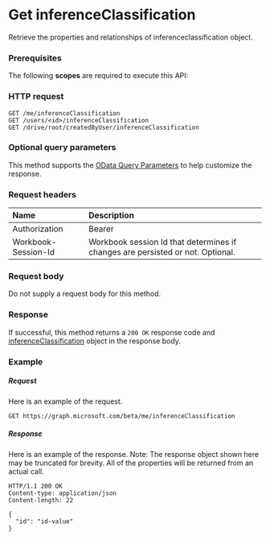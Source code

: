 # Get inferenceClassification

Retrieve the properties and relationships of inferenceclassification object.
### Prerequisites
The following **scopes** are required to execute this API: 
### HTTP request
<!-- { "blockType": "ignored" } -->
```http
GET /me/inferenceClassification
GET /users/<id>/inferenceClassification
GET /drive/root/createdByUser/inferenceClassification
```
### Optional query parameters
This method supports the [OData Query Parameters](http://graph.microsoft.io/docs/overview/query_parameters) to help customize the response.

### Request headers
| Name      |Description|
|:----------|:----------|
| Authorization  | Bearer <code>|
| Workbook-Session-Id  | Workbook session Id that determines if changes are persisted or not. Optional.|

### Request body
Do not supply a request body for this method.
### Response
If successful, this method returns a `200 OK` response code and [inferenceClassification](../resources/inferenceclassification.md) object in the response body.
### Example
##### Request
Here is an example of the request.
<!-- {
  "blockType": "request",
  "name": "get_inferenceclassification"
}-->
```http
GET https://graph.microsoft.com/beta/me/inferenceClassification
```
##### Response
Here is an example of the response. Note: The response object shown here may be truncated for brevity. All of the properties will be returned from an actual call.
<!-- {
  "blockType": "response",
  "truncated": true,
  "@odata.type": "microsoft.graph.inferenceclassification"
} -->
```http
HTTP/1.1 200 OK
Content-type: application/json
Content-length: 22

{
  "id": "id-value"
}
```

<!-- uuid: 8fcb5dbc-d5aa-4681-8e31-b001d5168d79
2015-10-25 14:57:30 UTC -->
<!-- {
  "type": "#page.annotation",
  "description": "Get inferenceClassification",
  "keywords": "",
  "section": "documentation",
  "tocPath": ""
}-->
